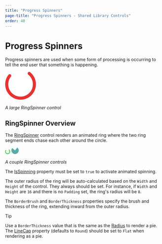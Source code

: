 ```yaml
---
title: "Progress Spinners"
page-title: "Progress Spinners - Shared Library Controls"
order: 40
---
```

# Progress Spinners

Progress spinners are used when some form of processing is occurring to tell the end user that something is happening.

![Screenshot](../images/ring-spinner-large.png)

*A large RingSpinner control*

## RingSpinner Overview

The [RingSpinner](xref:@ActiproUIRoot.Controls.RingSpinner) control renders an animated ring where the two ring segment ends chase each other around the circle.

![Screenshot](../images/ring-spinner.png) ![Screenshot](../images/ring-spinner-pie.png)

*A couple RingSpinner controls*

The [IsSpinning](xref:@ActiproUIRoot.Controls.RingSpinner.IsSpinning) property must be set to `true` to activate animated spinning.

The outer radius of the ring will be auto-calculated based on the `Width` and `Height` of the control.  They always should be set.  For instance, if `Width` and `Height` are `16` and there is no `Padding` set, the ring's radius will be `8`.

The `BorderBrush` and `BorderThickness` properties specify the brush and thickness of the ring, extending inward from the outer radius.

> [!TIP]
> Use a `BorderThickness` value that is the same as the [Radius](xref:@ActiproUIRoot.Controls.RingSpinner.Radius) to render a pie.  The [LineCap](xref:@ActiproUIRoot.Controls.RingSpinner.LineCap) property (defaults to `Round`) should be set to `Flat` when rendering as a pie.
